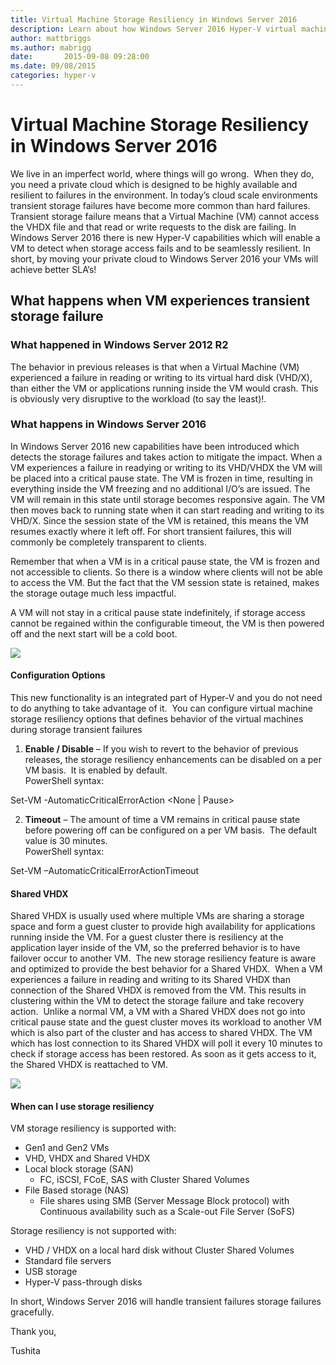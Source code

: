```yaml
---
title: Virtual Machine Storage Resiliency in Windows Server 2016
description: Learn about how Windows Server 2016 Hyper-V virtual machines handle storage failures.
author: mattbriggs
ms.author: mabrigg
date:       2015-09-08 09:28:00
ms.date: 09/08/2015
categories: hyper-v
---
```

# Virtual Machine Storage Resiliency in Windows Server 2016

We live in an imperfect world, where things will go wrong.  When they do, you need a private cloud which is designed to be highly available and resilient to failures in the environment. In today’s cloud scale environments transient storage failures have become more common than hard failures. Transient storage failure means that a Virtual Machine (VM) cannot access the VHDX file and that read or write requests to the disk are failing. In Windows Server 2016 there is new Hyper-V capabilities which will enable a VM to detect when storage access fails and to be seamlessly resilient. In short, by moving your private cloud to Windows Server 2016 your VMs will achieve better SLA’s!

## What happens when VM experiences transient storage failure

### What happened in Windows Server 2012 R2

The behavior in previous releases is that when a Virtual Machine (VM) experienced a failure in reading or writing to its virtual hard disk (VHD/X), than either the VM or applications running inside the VM would crash. This is obviously very disruptive to the workload (to say the least)!.

### What happens in Windows Server 2016

In Windows Server 2016 new capabilities have been introduced which detects the storage failures and takes action to mitigate the impact. When a VM experiences a failure in readying or writing to its VHD/VHDX the VM will be placed into a critical pause state. The VM is frozen in time, resulting in everything inside the VM freezing and no additional I/O’s are issued. The VM will remain in this state until storage becomes responsive again. The VM then moves back to running state when it can start reading and writing to its VHD/X. Since the session state of the VM is retained, this means the VM resumes exactly where it left off. For short transient failures, this will commonly be completely transparent to clients.

Remember that when a VM is in a critical pause state, the VM is frozen and not accessible to clients. So there is a window where clients will not be able to access the VM. But the fact that the VM session state is retained, makes the storage outage much less impactful.

A VM will not stay in a critical pause state indefinitely, if storage access cannot be regained within the configurable timeout, the VM is then powered off and the next start will be a cold boot.

[![ ](https://msdnshared.blob.core.windows.net/media/TNBlogsFS/prod.evol.blogs.technet.com/CommunityServer.Blogs.Components.WeblogFiles/00/00/00/50/45/VM%20Storage%20Resiliency%20Workflow.png)](https://msdnshared.blob.core.windows.net/media/TNBlogsFS/prod.evol.blogs.technet.com/CommunityServer.Blogs.Components.WeblogFiles/00/00/00/50/45/VM%20Storage%20Resiliency%20Workflow.png)

#### Configuration Options

This new functionality is an integrated part of Hyper-V and you do not need to do anything to take advantage of it.  You can configure virtual machine storage resiliency options that defines behavior of the virtual machines during storage transient failures

  1. **Enable / Disable** – If you wish to revert to the behavior of previous releases, the storage resiliency enhancements can be disabled on a per VM basis.  It is enabled by default.  
PowerShell syntax:   


Set-VM -AutomaticCriticalErrorAction <None | Pause>

  2. **Timeout** – The amount of time a VM remains in critical pause state before powering off can be configured on a per VM basis.  The default value is 30 minutes.  
PowerShell syntax: 

Set-VM –AutomaticCriticalErrorActionTimeout <value in minutes>




#### Shared VHDX

Shared VHDX is usually used where multiple VMs are sharing a storage space and form a guest cluster to provide high availability for applications running inside the VM. For a guest cluster there is resiliency at the application layer inside of the VM, so the preferred behavior is to have failover occur to another VM.  The new storage resiliency feature is aware and optimized to provide the best behavior for a Shared VHDX.  When a VM experiences a failure in reading and writing to its Shared VHDX than connection of the Shared VHDX is removed from the VM. This results in clustering within the VM to detect the storage failure and take recovery action.  Unlike a normal VM, a VM with a Shared VHDX does not go into critical pause state and the guest cluster moves its workload to another VM which is also part of the cluster and has access to shared VHDX. The VM which has lost connection to its Shared VHDX will poll it every 10 minutes to check if storage access has been restored. As soon as it gets access to it, the Shared VHDX is reattached to VM.

[![ ](https://msdnshared.blob.core.windows.net/media/TNBlogsFS/prod.evol.blogs.technet.com/CommunityServer.Blogs.Components.WeblogFiles/00/00/00/50/45/Shared%20VHDX%20resiliency.png)](https://msdnshared.blob.core.windows.net/media/TNBlogsFS/prod.evol.blogs.technet.com/CommunityServer.Blogs.Components.WeblogFiles/00/00/00/50/45/Shared%20VHDX%20resiliency.png)

#### When can I use storage resiliency

VM storage resiliency is supported with: 

  * Gen1 and Gen2 VMs
  * VHD, VHDX and Shared VHDX 
  * Local block storage (SAN) 
    * FC, iSCSI, FCoE, SAS with Cluster Shared Volumes
  * File Based storage (NAS) 
    * File shares using SMB (Server Message Block protocol) with Continuous availability such as a Scale-out File Server (SoFS) 



  
Storage resiliency is not supported with:  

  * VHD / VHDX on a local hard disk without Cluster Shared Volumes
  * Standard file servers
  * USB storage
  * Hyper-V pass-through disks 



In short, Windows Server 2016 will handle transient failures storage failures gracefully.

Thank you,

Tushita
